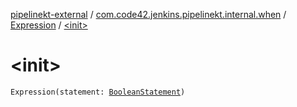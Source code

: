 [pipelinekt-external](../../index.md) / [com.code42.jenkins.pipelinekt.internal.when](../index.md) / [Expression](index.md) / [&lt;init&gt;](./-init-.md)

# &lt;init&gt;

`Expression(statement: `[`BooleanStatement`](../../com.code42.jenkins.pipelinekt.core.conditional/-boolean-statement/index.md)`)`